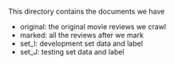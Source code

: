 This directory contains the documents we have

  - original: the original movie reviews we crawl
  - marked: all the reviews after we mark
  - set\_I: development set data and label
  - set\_J: testing set data and label
